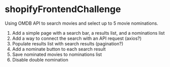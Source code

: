 # shopifyFrontendChallenge

Using OMDB API to search movies and select up to 5 movie nominations.

1. Add a simple page with a search bar, a results list, and a nominations list
2. Add a way to connect the search with an API request (axios?)
3. Populate results list with search results (pagination?)
4. Add a nominate button to each search result
5. Save nominated movies to nominations list
6. Disable double nomination
